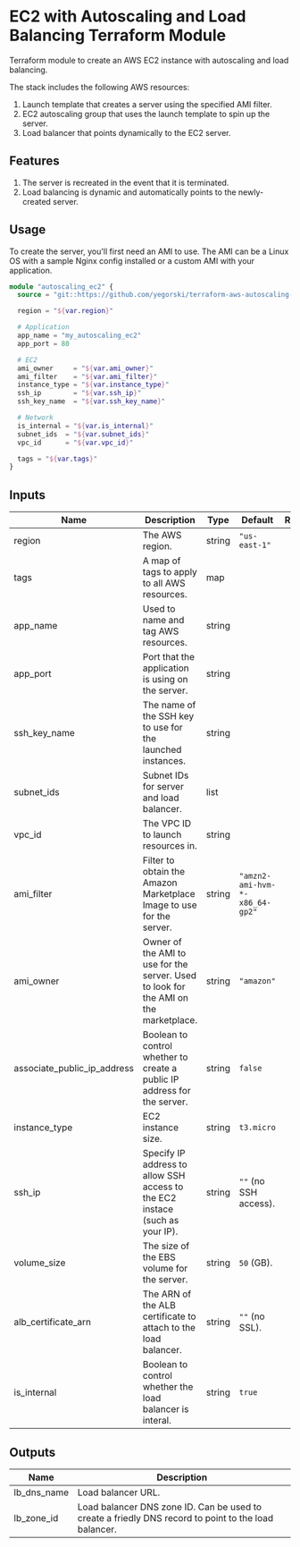 # EC2 with Autoscaling and Load Balancing Terraform Module

Terraform module to create an AWS EC2 instance with autoscaling and load balancing.

The stack includes the following AWS resources:

1. Launch template that creates a server using the specified AMI filter.
1. EC2 autoscaling group that uses the launch template to spin up the server.
1. Load balancer that points dynamically to the EC2 server.

## Features

1. The server is recreated in the event that it is terminated.
1. Load balancing is dynamic and automatically points to the newly-created server.

## Usage

To create the server, you'll first need an AMI to use. The AMI can be a Linux OS with a sample Nginx config installed or a custom AMI with your application.

```terraform
module "autoscaling_ec2" {
  source = "git::https://github.com/yegorski/terraform-aws-autoscaling-e2.git?ref=master"

  region = "${var.region}"

  # Application
  app_name = "my_autoscaling_ec2"
  app_port = 80

  # EC2
  ami_owner     = "${var.ami_owner}"
  ami_filter    = "${var.ami_filter}"
  instance_type = "${var.instance_type}"
  ssh_ip        = "${var.ssh_ip}"
  ssh_key_name  = "${var.ssh_key_name}"

  # Network
  is_internal = "${var.is_internal}"
  subnet_ids  = "${var.subnet_ids}"
  vpc_id      = "${var.vpc_id}"

  tags = "${var.tags}"
}
```

## Inputs

| Name                        | Description                                                                          | Type   | Default                        | Required |
| --------------------------- | ------------------------------------------------------------------------------------ | ------ | ------------------------------ | :------: |
| region                      | The AWS region.                                                                      | string | `"us-east-1"`                  |   yes    |
| tags                        | A map of tags to apply to all AWS resources.                                         | map    |                                |   yes    |
| app_name                    | Used to name and tag AWS resources.                                                  | string |                                |   yes    |
| app_port                    | Port that the application is using on the server.                                    | string |                                |   yes    |
| ssh_key_name                | The name of the SSH key to use for the launched instances.                           | string |                                |   yes    |
| subnet_ids                  | Subnet IDs for server and load balancer.                                             | list   |                                |   yes    |
| vpc_id                      | The VPC ID to launch resources in.                                                   | string |                                |   yes    |
| ami_filter                  | Filter to obtain the Amazon Marketplace Image to use for the server.                 | string | `"amzn2-ami-hvm-*-x86_64-gp2"` |    no    |
| ami_owner                   | Owner of the AMI to use for the server. Used to look for the AMI on the marketplace. | string | `"amazon"`                     |    no    |
| associate_public_ip_address | Boolean to control whether to create a public IP address for the server.             | string | `false`                        |    no    |
| instance_type               | EC2 instance size.                                                                   | string | `t3.micro`                     |    no    |
| ssh_ip                      | Specify IP address to allow SSH access to the EC2 instace (such as your IP).         | string | `""` (no SSH access).          |    no    |
| volume_size                 | The size of the EBS volume for the server.                                           | string | `50` (GB).                     |    no    |
| alb_certificate_arn         | The ARN of the ALB certificate to attach to the load balancer.                       | string | `""` (no SSL).                 |    no    |
| is_internal                 | Boolean to control whether the load balancer is interal.                             | string | `true`                         |    no    |

## Outputs

| Name        | Description                                                                                          |
| ----------- | ---------------------------------------------------------------------------------------------------- |
| lb_dns_name | Load balancer URL.                                                                                   |
| lb_zone_id  | Load balancer DNS zone ID. Can be used to create a friedly DNS record to point to the load balancer. |
